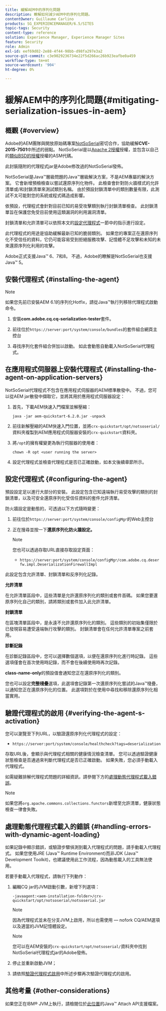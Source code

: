 ```yaml
---
title: 緩解AEM中的序列化問題
description: 瞭解如何減少AEM中的序列化問題。
contentOwner: Guillaume Carlino
products: SG_EXPERIENCEMANAGER/6.5/SITES
topic-tags: Security
content-type: reference
solution: Experience Manager, Experience Manager Sites
feature: Security
role: Admin
exl-id: eef69d02-2e88-4f44-98bb-d98fa297e3a2
source-git-commit: c3e9029236734e22f5d266ac26b923eafbe0a459
workflow-type: tm+mt
source-wordcount: '904'
ht-degree: 0%

---
```


# 緩解AEM中的序列化問題{#mitigating-serialization-issues-in-aem}

## 概觀 {#overview}

Adobe的AEM團隊與開放原始碼專案[NotSoSerial](https://github.com/kantega/notsoserial)密切合作，協助緩解&#x200B;**CVE-2015-7501**&#x200B;中所述的弱點。 NotSoSerial是以[Apache 2授權](https://www.apache.org/licenses/LICENSE-2.0)授權，並包含以自己的[類似BSD的授權](https://asm.ow2.io/)授權的ASM代碼。

此封裝隨附的代理程式jar是Adobe修改過的NotSoSerial發佈。

NotSoSerial是Java™層級問題的Java™層級解決方案，不是AEM專屬的解決方案。 它會新增預檢檢查以嘗試還原序列化物件。 此檢查會針對防火牆樣式的允許清單或/和封鎖清單來測試類別名稱。 由於預設封鎖清單中的類別數量有限，此測試不太可能對您的系統或程式碼造成影響。

依預設，代理程式會針對目前已知的易受攻擊類別執行封鎖清單檢查。 此封鎖清單旨在保護您免受目前使用這類漏洞的利用漏洞清單。

封鎖清單和允許清單可以依照本文的[設定代理程式](/help/sites-administering/mitigating-serialization-issues.md#configuring-the-agent)一節中的指示進行設定。

此代理程式的用途是協助緩解最新已知的脆弱類別。 如果您的專案正在還原序列化不受信任的資料，它仍可能容易受到拒絕服務攻擊、記憶體不足攻擊和未知的未來還原序列化利用的攻擊。

Adobe正式支援Java™ 6、7和8。 不過，Adobe的瞭解是NotSoSerial也支援Java™ 5。

## 安裝代理程式 {#installing-the-agent}

>[!NOTE]
>
>如果您先前已安裝AEM 6.1的序列化Hotfix，請從Java™執行列移除代理程式啟動命令。

1. 安裝&#x200B;**com.adobe.cq.cq-serialization-tester**&#x200B;套件。

1. 前往位於`https://server:port/system/console/bundles`的套件組合網頁主控台
1. 尋找序列化套件組合併加以啟動。 如此會動態自動載入NotSoSerial代理程式。

## 在應用程式伺服器上安裝代理程式 {#installing-the-agent-on-application-servers}

NotSoSerial代理程式不包含在應用程式伺服器的AEM標準散發中。 不過，您可以從AEM jar散發中擷取它，並將其用於應用程式伺服器設定：

1. 首先，下載AEM快速入門檔案並解壓縮：

   ```shell
   java -jar aem-quickstart-6.2.0.jar -unpack
   ```

1. 前往新解壓縮的AEM快速入門位置，並將`crx-quickstart/opt/notsoserial/`資料夾複製到AEM應用程式伺服器安裝的`crx-quickstart`資料夾。

1. 將`/opt`的擁有權變更為執行伺服器的使用者：

   ```shell
   chown -R opt <user running the server>
   ```

1. 設定代理程式並檢查代理程式是否已正確啟動，如本文後續章節所示。

## 設定代理程式 {#configuring-the-agent}

預設設定足以進行大部分的安裝。 此設定包含已知遠端執行易受攻擊的類別的封鎖清單，以及可安全還原序列化受信任資料的套件允許清單。

防火牆設定是動態的，可透過以下方式隨時變更：

1. 前往位於`https://server:port/system/console/configMgr`的Web主控台
1. 正在搜尋並按一下&#x200B;**還原序列化防火牆設定。**

   >[!NOTE]
   >
   >您也可以透過存取URL直接存取設定頁面：
   >
   >* `https://server:port/system/console/configMgr/com.adobe.cq.deserfw.impl.DeserializationFirewallImpl`

此設定包含允許清單、封鎖清單和反序列化記錄。

**允許清單**

在允許清單區段中，這些清單是允許還原序列化的類別或套件首碼。 如果您要還原序列化自己的類別，請將類別或套件加入此允許清單。

**封鎖清單**

在區塊清單區段中，是永遠不允許還原序列化的類別。 這些類別的初始集僅限於已發現容易遭受遠端執行攻擊的類別。 封鎖清單會在任何允許清單專案之前套用。

**診斷記錄**

在診斷記錄區段中，您可以選擇數個選項，以便在還原序列化進行時記錄。 這些選項僅會在首次使用時記錄，而不會在後續使用時再次記錄。

**class-name-only**&#x200B;的預設值會通知您正在還原序列化的類別。

您也可以設定&#x200B;**完整棧疊**&#x200B;選項，此選項會記錄第一次還原序列化嘗試的Java™棧疊，以通知您正在還原序列化的位置。 此選項對於在使用中尋找和移除還原序列化相當實用。

## 驗證代理程式的啟用 {#verifying-the-agent-s-activation}

您可以瀏覽至下列URL，以驗證還原序列化代理程式的設定：

* `https://server:port/system/console/healthcheck?tags=deserialization`

存取URL後，會顯示與代理程式相關的健康情況檢查清單。 您可以透過驗證健康狀態檢查是否通過來判斷代理程式是否已正確啟動。 如果失敗，您必須手動載入代理程式。

如需疑難排解代理程式問題的詳細資訊，請參閱下方的[處理動態代理程式載入錯誤](#handling-errors-with-dynamic-agent-loading)。

>[!NOTE]
>
>如果您將`org.apache.commons.collections.functors`新增至允許清單，健康狀態檢查一律會失敗。

## 處理動態代理程式載入的錯誤 {#handling-errors-with-dynamic-agent-loading}

如果記錄中顯示錯誤，或驗證步驟偵測到載入代理程式的問題，請手動載入代理程式。 如果您使用JRE (Java™ Runtime Environment)而非JDK (Java™ Development Toolkit)，也建議使用此工作流程，因為動態載入的工具無法使用。

若要手動載入代理程式，請執行下列動作：

1. 編輯CQ jar的JVM啟動引數，新增下列選項：

   ```shell
   -javaagent:<aem-installation-folder>/crx-quickstart/opt/notsoserial/notsoserial.jar
   ```

   >[!NOTE]
   >
   >因為代理程式並未在分支JVM上啟用，所以也需使用 — nofork CQ/AEM選項以及適當的JVM記憶體設定。

   >[!NOTE]
   >
   >您可以在AEM安裝的`crx-quickstart/opt/notsoserial/`資料夾中找到NotSoSerial代理程式jar的Adobe發佈。

1. 停止並重新啟動JVM；

1. 請依照[驗證代理程式啟用](/help/sites-administering/mitigating-serialization-issues.md#verifying-the-agent-s-activation)中所述步驟再次驗證代理程式的啟用。

## 其他考量 {#other-considerations}

如果您正在IBM® JVM上執行，請檢閱位於[此位置](https://www.ibm.com/docs/en/sdk-java-technology/8?topic=documentation-java-attach-api)的Java™ Attach API支援檔案。
